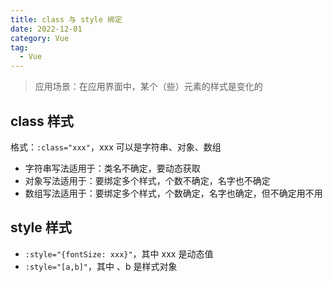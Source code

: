 ```yaml
---
title: class 与 style 绑定
date: 2022-12-01
category: Vue
tag:
  - Vue
---
```


> 应用场景：在应用界面中，某个（些）元素的样式是变化的

## class 样式

格式：`:class="xxx"`，xxx 可以是字符串、对象、数组

- 字符串写法适用于：类名不确定，要动态获取
- 对象写法适用于：要绑定多个样式，个数不确定，名字也不确定
- 数组写法适用于：要绑定多个样式，个数确定，名字也确定，但不确定用不用

## style 样式

- `:style="{fontSize: xxx}"`，其中 xxx 是动态值
- `:style="[a,b]"`，其中 、b 是样式对象

